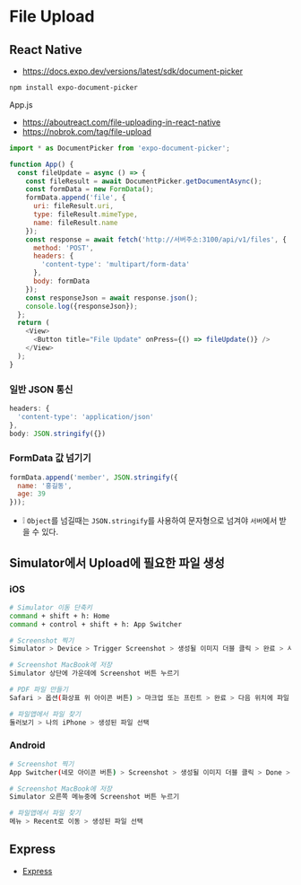 # File Upload

## React Native
* https://docs.expo.dev/versions/latest/sdk/document-picker

```sh
npm install expo-document-picker
```

App.js
* https://aboutreact.com/file-uploading-in-react-native
* https://nobrok.com/tag/file-upload
```js
import * as DocumentPicker from 'expo-document-picker';

function App() {
  const fileUpdate = async () => {
    const fileResult = await DocumentPicker.getDocumentAsync();
    const formData = new FormData();
    formData.append('file', {
      uri: fileResult.uri,
      type: fileResult.mimeType,
      name: fileResult.name
    });
    const response = await fetch('http://서버주소:3100/api/v1/files', {
      method: 'POST',
      headers: {
        'content-type': 'multipart/form-data'
      },
      body: formData
    });
    const responseJson = await response.json();
    console.log({responseJson});
  };
  return (
    <View>
      <Button title="File Update" onPress={() => fileUpdate()} />
    </View>
  );
}
```

### 일반 JSON 통신
```js
headers: {
  'content-type': 'application/json'
},
body: JSON.stringify({})
```

### FormData 값 넘기기
```js
formData.append('member', JSON.stringify({
  name: '홍길동',
  age: 39
}));
```
* ❕ `Object`를 넘길때는 `JSON.stringify`를 사용하여 문자형으로 넘겨야 `서버`에서 받을 수 있다.

## Simulator에서 Upload에 필요한 파일 생성
### iOS
```sh
# Simulator 이동 단축키
command + shift + h: Home
command + control + shift + h: App Switcher

# Screenshot 찍기
Simulator > Device > Trigger Screenshot > 생성될 이미지 더블 클릭 > 완료 > 사진 앱에 저장 또는 파일 앱에 저장

# Screenshot MacBook에 저장
Simulator 상단에 가운데에 Screenshot 버튼 누르기

# PDF 파일 만들기
Safari > 옵션(화상표 위 아이콘 버튼) > 마크업 또는 프린트 > 완료 > 다음 위치에 파일 저장

# 파일앱에서 파일 찾기
둘러보기 > 나의 iPhone > 생성된 파일 선택
```

### Android
```sh
# Screenshot 찍기
App Switcher(네모 아이콘 버튼) > Screenshot > 생성될 이미지 더블 클릭 > Done > Save

# Screenshot MacBook에 저장
Simulator 오른쪽 메뉴중에 Screenshot 버튼 누르기

# 파일앱에서 파일 찾기
메뉴 > Recent로 이동 > 생성된 파일 선택
```

## Express
* [Express](https://github.com/ovdncids/react-curriculum/blob/master/FileUpload.md#express)
